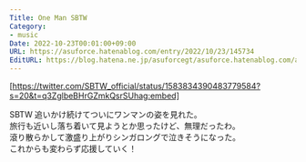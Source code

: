 ```yaml
---
Title: One Man SBTW
Category:
- music
Date: 2022-10-23T00:01:00+09:00
URL: https://asuforce.hatenablog.com/entry/2022/10/23/145734
EditURL: https://blog.hatena.ne.jp/asuforcegt/asuforce.hatenablog.com/atom/entry/4207112889930046850
---
```


[https://twitter.com/SBTW_official/status/1583834390483779584?s=20&t=q3ZglbeBHrGZmkQsrSUhag:embed]

SBTW 追いかけ続けてついにワンマンの姿を見れた。  
旅行も近いし落ち着いて見ようとか思ったけど、無理だったわ。  
滾り散らかして激盛り上がりシンガロングで泣きそうになった。  
これからも変わらず応援していく！
